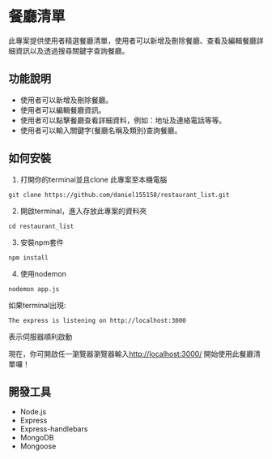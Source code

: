 # 餐廳清單
此專案提供使用者精選餐廳清單，使用者可以新增及刪除餐廳、查看及編輯餐廳詳細資訊以及透過搜尋關鍵字查詢餐廳。

## 功能說明
* 使用者可以新增及刪除餐廳。
* 使用者可以編輯餐廳資訊。
* 使用者可以點擊餐廳查看詳細資料，例如：地址及連絡電話等等。
* 使用者可以輸入關鍵字(餐廳名稱及類別)查詢餐廳。

## 如何安裝
1. 打開你的terminal並且clone 此專案至本機電腦
```
git clone https://github.com/daniel155158/restaurant_list.git
```
2. 開啟terminal，進入存放此專案的資料夾
```
cd restaurant_list
```
3. 安裝npm套件
```
npm install
```
4. 使用nodemon
```
nodemon app.js
```
如果terminal出現: 
```
The express is listening on http://localhost:3000
```
表示伺服器順利啟動

現在，你可開啟任一瀏覽器瀏覽器輸入[http://localhost:3000/](http://localhost:3000/) 開始使用此餐廳清單囉！
## 開發工具
* Node.js
* Express
* Express-handlebars
* MongoDB
* Mongoose